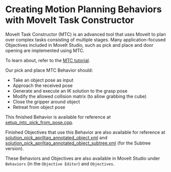 # Creating Motion Planning Behaviors with MoveIt Task Constructor
MoveIt Task Constructor (MTC) is an advanced tool that uses MoveIt to plan over complex tasks consisting of multiple stages.
Many application-focused Objectives included in MoveIt Studio, such as pick and place and door opening are implemented using MTC.

To learn about, refer to the [MTC tutorial](https://moveit.picknik.ai/main/doc/tutorials/pick_and_place_with_moveit_task_constructor/pick_and_place_with_moveit_task_constructor.html).

Our pick and place MTC Behavior should:
  - Take an object pose as input
  - Approach the received pose
  - Generate and execute an IK solution to the grasp pose
  - Modify the allowed collision matrix (to allow grabbing the cube)
  - Close the gripper around object
  - Retreat from object pose

This finished Behavior is available for reference at [setup_mtc_pick_from_pose.cpp](../src/moveit_studio_training_behaviors/src/setup_mtc_pick_from_pose.cpp).

Finished Objectives that use this Behavior are also available for reference at [solution_pick_apriltag_annotated_object.xml](../src/ur_base_config/objectives/solution_pick_apriltag_annotated_object.xml) and [solution_pick_apriltag_annotated_object_subtree.xml](../src/ur_base_config/objectives/solution_pick_apriltag_annotated_object_subtree.xml) (for the Subtree version).

These Behaviors and Objectives are also available in MoveIt Studio under `Behaviors` (in the `Objective Editor`) and `Objectives`.
